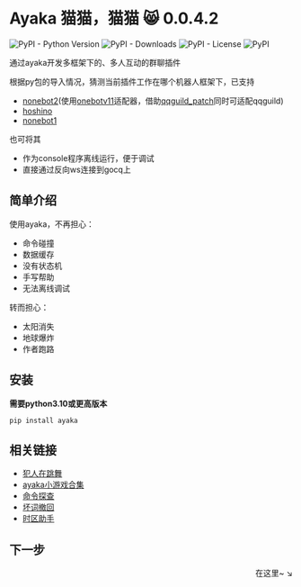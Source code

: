 # Ayaka 猫猫，猫猫 😸 0.0.4.2

![PyPI - Python Version](https://img.shields.io/pypi/pyversions/ayaka)
![PyPI - Downloads](https://img.shields.io/pypi/dm/ayaka)
![PyPI - License](https://img.shields.io/pypi/l/ayaka)
![PyPI](https://img.shields.io/pypi/v/ayaka)

通过ayaka开发多框架下的、多人互动的群聊插件

根据py包的导入情况，猜测当前插件工作在哪个机器人框架下，已支持

- [nonebot2](https://github.com/nonebot/nonebot2)(使用[onebotv11](https://github.com/nonebot/adapter-onebot)适配器，借助[qqguild_patch](https://github.com/mnixry/nonebot-plugin-guild-patch)同时可适配qqguild)
- [hoshino](https://github.com/Ice-Cirno/HoshinoBot)
- [nonebot1](https://github.com/nonebot/nonebot)

也可将其

- 作为console程序离线运行，便于调试
- 直接通过反向ws连接到gocq上

## 简单介绍

使用ayaka，不再担心：

- 命令碰撞
- 数据缓存
- 没有状态机
- 手写帮助
- 无法离线调试

转而担心：

- 太阳消失
- 地球爆炸
- 作者跑路

## 安装

**需要python3.10或更高版本**

```
pip install ayaka
```

## 相关链接

- [犯人在跳舞](https://github.com/bridgeL/criminal_dance)
- [ayaka小游戏合集](https://github.com/bridgeL/ayaka_games/)
- [命令探查](https://github.com/bridgeL/nonebot-plugin-ayaka-scan-cmd)
- [坏词撤回](https://github.com/bridgeL/nonebot-plugin-ayaka-prevent-bad-words)
- [时区助手](https://github.com/bridgeL/nonebot-plugin-ayaka-timezone)

## 下一步

<div align="right">
    在这里~ ↘
</div>
